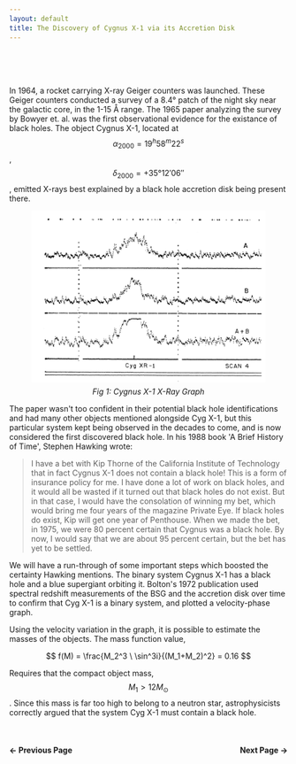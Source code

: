 ```yaml
---
layout: default
title: The Discovery of Cygnus X-1 via its Accretion Disk
---
```


<br>

<br>

<br>

In 1964, a rocket carrying X-ray Geiger counters was launched. These Geiger counters conducted a survey of a 8.4° patch of the night sky near the galactic core, in the 1-15 Å range. The 1965 paper analyzing the survey by Bowyer et. al. was the first observational evidence for the existance of black holes. The object Cygnus X-1, located at $$\alpha_{2000} = 19^h 58^m 22^s$$, $$\delta_{2000} = +35° 12' 06''$$, emitted X-rays best explained by a black hole accretion disk being present there.

<figure style="text-align: center;">
  <img src="/assets/css/cyg_x1.png" alt="Cygnus X-1 X-ray Graph" width="500"/>
  <figcaption style="margin-top: 5px; font-style: italic;">Fig 1: Cygnus X-1 X-Ray Graph</figcaption>
</figure>


The paper wasn't too confident in their potential black hole identifications and had many other objects mentioned alongside Cyg X-1, but this particular system kept being observed in the decades to come, and is now considered the first discovered black hole. In his 1988 book 'A Brief History of Time', Stephen Hawking wrote:

>I have a bet with Kip Thorne of the California Institute of Technology that in fact Cygnus X-1 does not contain a black hole! This is a form of insurance policy for me. I have done a lot of work on black holes, and it would all be wasted if it turned out that black holes do not exist. But in that case, I would have the consolation of winning my bet, which would bring me four years of the magazine Private Eye. If black holes do exist, Kip will get one year of Penthouse. When we made the bet, in 1975, we were 80 percent certain that Cygnus was a black hole. By now, I would say that we are about 95 percent certain, but the bet has yet to be settled.

We will have a run-through of some important steps which boosted the certainty Hawking mentions. The binary system Cygnus X-1 has a black hole and a blue supergiant orbiting it. Bolton's 1972 publication used spectral redshift measurements of the BSG and the accretion disk over time to confirm that Cyg X-1 is a binary system, and plotted a velocity-phase graph.

Using the velocity variation in the graph, it is possible to estimate the masses of the objects. The mass function value,

$$
f(M) = \frac{M_2^3 \ \sin^3i}{(M_1+M_2)^2} = 0.16
$$

Requires that the compact object mass, $$M_1 > 12 M_{\odot}$$. Since this mass is far too high to belong to a neutron star, astrophysicists correctly argued that the system Cyg X-1 must contain a black hole.

<br>

<div style="display: flex; justify-content: space-between; margin-top: 20px;">
  <a href="/theoretical_basis.md" style="text-decoration: none; font-weight: bold;">&#8592; Previous Page</a>
  <a href="/gravitational_waves.md" style="text-decoration: none; font-weight: bold;">Next Page &#8594;</a>
</div>

<br>
